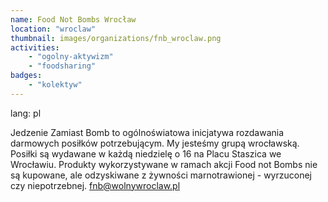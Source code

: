 ```yaml
---
name: Food Not Bombs Wrocław 
location: "wroclaw"
thumbnail: images/organizations/fnb_wroclaw.png
activities:
    - "ogolny-aktywizm"
    - "foodsharing"
badges:
    - "kolektyw"
---         
```

lang: pl

Jedzenie Zamiast Bomb to ogólnoświatowa inicjatywa rozdawania darmowych posiłków potrzebującym. My jesteśmy grupą wrocławską.
Posiłki są wydawane w każdą niedzielę o 16 na Placu Staszica we Wrocławiu.
Produkty wykorzystywane w ramach akcji Food not Bombs nie są kupowane, ale odzyskiwane z żywności marnotrawionej - wyrzuconej czy niepotrzebnej.
fnb@wolnywroclaw.pl
